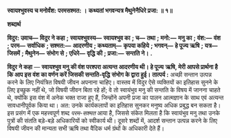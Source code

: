 **स्वायश्भुवस्य च मनोर्वंश: परमसश्मत: ।** **कथ्यतां भगवन्यत्र मैथुनेनैधिरे प्रजा: ॥ १॥** 

**शब्दार्थ** 

**विदुर: उवाच—** **विदुर ने कहा** **; स्वायश्भुवस्य—** **स्वायश्भुव का** **; च—** **तथा** **; मनो:—** **मनु का** **; वंश:—** **वंश** **; परम—** **सर्वाधिक** **; सश्मत:—** **आदरणीय** **; कथ्यताम्—** **कृपया कहिये** **; भगवन्—** **हे पूज्य ऋषि** **; यत्र—** **जिसमें** **; मैथुनेन—** **संभोग से** **; एधिरे—** **वृद्धि की** **; प्रजा:—** **सन्तति ने।** **.** 

**विदुर ने कहा** — **स्वायश्भुव मनु की वंश परश्परा अत्यन्त आदरणीय थी। हे पूज्य** **ऋषि, मेरी आपसे प्रार्थना है कि आप इस वंश का वर्णन करें जिसकी सन्तति-वृद्धि** **संभोग के द्वारा हुई।** **तात्पर्य :** अच्छी सन्तान उत्पन्न करने के लिए नियंत्रित विषयी जीवन अपनाना चाहिए। वास्तव में विदुर ऐसे व्यक्तियों का इतिहास सुनने के लिए इच्छुक नहीं थे, जो विषयी जीवन बिता रहे हों; वे तो स्वायंभुव मनु की सन्तति के विषय में जानना चाहते थे, क्योंकि इस वंश में अनेक भक्त राजा हुए हैं, जिन्होंने अपनी प्रजा का पालन आत्मज्ञान के साथ एवं अत्यन्त सावधानीपूर्वक किया था। अत: उनके कार्यकलापों का इतिहास सुनकर मनुष्य अधिक प्रबुद्ध बन सकता है। इस प्रसंग में एक महत्त्वपूर्ण शब्द *परम-सश्मत* आया है, जिससे संकेत मिलता है कि स्वायंभुव मनु तथा उनके पुत्रों की संतति बड़े-बड़े अधिकारियों को स्वीकार्य थी। दूसरे शब्दों में, आदर्श सन्तान उत्पन्न करने के लिए विषयी जीवन की मान्यता सभी ऋषि तथा वैदिक धर्म ग्रंथों के अधिकारी देते हैं।  